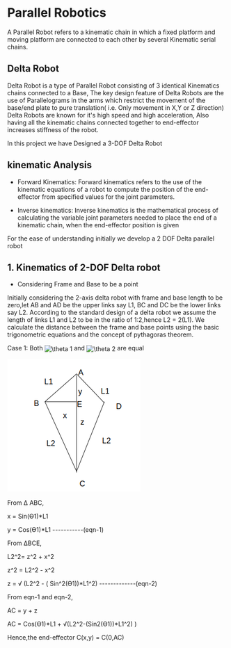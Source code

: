 # Parallel Robotics

A Parallel Robot refers to a kinematic chain in which a fixed platform and moving platform are connected to each other by several Kinematic serial chains.


## Delta Robot

Delta Robot is a type of Parallel Robot consisting of 3 identical Kinematics chains connected to a Base, The key design feature of Delta Robots are the use of Parallelograms in the arms
which restrict the movement of the base/end plate to pure translation( i.e. Only movement in X,Y or Z direction) 
Delta Robots are known for it's high speed and high acceleration, Also having all the kinematic chains connected together to end-effector increases stiffness of the robot.

In this project we have Designed a 3-DOF Delta Robot

## kinematic Analysis

+  Forward Kinematics: 
Forward kinematics refers to the use of the kinematic equations of a robot to compute the position of the end-effector from specified values for the joint parameters.

+  Inverse kinematics: 
Inverse kinematics is the mathematical process of calculating the variable joint parameters needed to place the end of a kinematic chain, when the end-effector position is given



For the ease of understanding initially we develop a 2 DOF Delta parallel robot

##  1. Kinematics of 2-DOF Delta robot

+ Considering Frame and Base to be a point

Initially considering the 2-axis delta robot with frame and base length to be zero,let AB and AD be the upper links say L1, BC and DC 
be the lower links say L2. According to the standard design of a delta robot we assume the length of links L1 and L2 to be in the ratio 
of 1:2,hence L2 = 2(L1). We calculate the distance between the frame and base points using the basic trigonometric equations and 
the concept of pythagoras theorem.


   Case 1: Both <img src="http://www.sciweavers.org/tex2img.php?eq=%20%5Ctheta%201&bc=White&fc=Black&im=png&fs=12&ff=arev&edit=0" align="center" border="0" alt=" \theta 1" width="25" height="15" /> and <img src="http://www.sciweavers.org/tex2img.php?eq=%20%5Ctheta%202&bc=White&fc=Black&im=png&fs=12&ff=arev&edit=0" align="center" border="0" alt=" \theta 2" width="25" height="15" /> are equal

   ![fig1](fig2.png)

   From Δ ABC,

   x = Sin(ϴ1)*L1
     
   y = Cos(ϴ1)*L1                                          -----------(eqn-1)
   
   From ΔBCE,	 	 	 	
   
   L2^2= z^2 + x^2	 	 	 	
   
   z^2  = L2^2  - x^2
   
   z   = √ (L2^2 - ( Sin^2(ϴ1))*L1^2)   -------------(eqn-2)
  
   From eqn-1 and eqn-2,
   
   AC = y + z
   
   AC = Cos(ϴ1)*L1 + √(L2^2-(Sin2(ϴ1))*L1^2) )
   
   Hence,the end-effector C(x,y) = C(0,AC)



    
    


    


